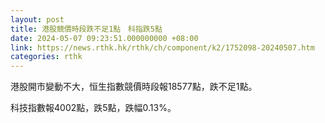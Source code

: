```yaml
---
layout: post
title: 港股競價時段跌不足1點　科指跌5點
date: 2024-05-07 09:23:51.000000000 +08:00
link: https://news.rthk.hk/rthk/ch/component/k2/1752098-20240507.htm
categories: rthk
---
```


港股開市變動不大，恒生指數競價時段報18577點，跌不足1點。

科技指數報4002點，跌5點，跌幅0.13%。
